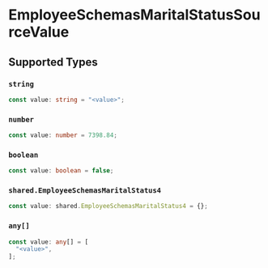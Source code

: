# EmployeeSchemasMaritalStatusSourceValue


## Supported Types

### `string`

```typescript
const value: string = "<value>";
```

### `number`

```typescript
const value: number = 7398.84;
```

### `boolean`

```typescript
const value: boolean = false;
```

### `shared.EmployeeSchemasMaritalStatus4`

```typescript
const value: shared.EmployeeSchemasMaritalStatus4 = {};
```

### `any[]`

```typescript
const value: any[] = [
  "<value>",
];
```

